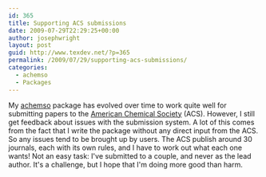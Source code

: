 ```yaml
---
id: 365
title: Supporting ACS submissions
date: 2009-07-29T22:29:25+00:00
author: josephwright
layout: post
guid: http://www.texdev.net/?p=365
permalink: /2009/07/29/supporting-acs-submissions/
categories:
  - achemso
  - Packages
---
```

My <a title="Support for submissions to American Chemical Society journals" href="http://ctan.org/pkg/achemso">achemso</a> package has evolved over time to work quite well for submitting papers to the <a title="American Chemical Society" href="http://www.acs.org">American Chemical Society</a> (ACS). However, I still get feedback about issues with the submission system. A lot of this comes from the fact that I write the package without any direct input from the ACS. So any issues tend to be brought up by users. The ACS publish around 30 journals, each with its own rules, and I have to work out what each one wants! Not an easy task: I've submitted to a couple, and never as the lead author. It's a challenge, but I hope that I'm doing more good than harm.
